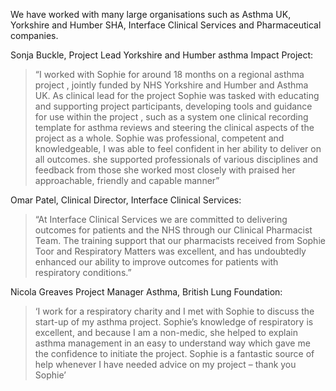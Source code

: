 We have worked with many large organisations such as Asthma UK, Yorkshire and Humber SHA, Interface Clinical Services and Pharmaceutical companies.


Sonja Buckle, Project Lead Yorkshire and Humber asthma Impact Project:

> “I worked with Sophie for around 18 months on a regional asthma project , jointly funded by NHS Yorkshire and Humber and Asthma UK. As clinical lead for the project Sophie was tasked with educating and supporting project participants, developing tools and guidance for use within the project , such as a system one clinical recording template for asthma reviews and steering the clinical aspects of the project as a whole. Sophie was professional, competent and knowledgeable, I was able to feel confident in her ability to deliver on all outcomes. she supported professionals of various disciplines and feedback from those she worked most closely with praised her approachable, friendly and capable manner”

Omar Patel, Clinical Director, Interface Clinical Services:

> “At Interface Clinical Services we are committed to delivering outcomes for patients and the NHS through our Clinical Pharmacist Team. The training support that our pharmacists received from Sophie Toor and Respiratory Matters was excellent, and has undoubtedly enhanced our ability to improve outcomes for patients with respiratory conditions.”

Nicola Greaves Project Manager Asthma, British Lung Foundation:

>‘I work for a respiratory charity and I met with Sophie to discuss the start-up of my asthma project. Sophie’s knowledge of respiratory is excellent, and because I am a non-medic, she helped to explain asthma management in an easy to understand way which gave me the confidence to initiate the project. Sophie is a fantastic source of help whenever I have needed advice on my project – thank you Sophie’
